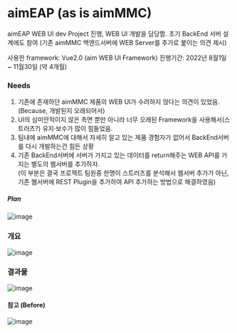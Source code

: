 # aimEAP (as is aimMMC)
aimEAP WEB UI dev Project 진행, WEB UI 개발을 담당함.
초기 BackEnd 서버 설계에도 참여 (기존 aimMMC 백앤드서버에 WEB Server를 추가로 붙이는 의견 제시)

사용한 framework: Vue2.0 (aim WEB UI Framework)
진행기간: 2022년 8월1일 ~ 11월30일 (약 4개월)

### Needs
1. 기존에 존재하던 aimMMC 제품의 WEB UI가 수려하지 않다는 의견이 있었음. (Because, 개발된지 오래되어서)
2. UI의 심미안적이지 않은 측면 뿐만 아니라 너무 오래된 Framework을 사용해서(스트러츠?) 유지·보수가 많이 힘들었음.
3. 팀내에 aimMMC에 대해서 자세히 알고 있는 제품 경험자가 없어서 BackEnd서버를 다시 개발하는건 힘든 상황
4. 기존 BackEnd서버에 서버가 가지고 있는 데이터를 return해주는 WEB API를 가지는 별도의 웹서버를 추가하자.  
  (이 부분은 결국 프로젝트 팀원중 한명이 스트러츠를 분석해서 웹서버 추가가 아닌, 기존 웹서버에 REST Plugin을 추가하여 API 추가하는 방법으로 해결하였음)

##### Plan
![image](https://user-images.githubusercontent.com/78777059/204981842-f965beb8-c308-49ba-83c3-849a9947c330.png)

### 개요
![image](https://user-images.githubusercontent.com/78777059/204982260-ce0638a3-f87d-4b55-89f3-39c4564bb7c7.png)


### 결과물
![image](https://user-images.githubusercontent.com/78777059/204982508-eead44c7-d39e-4a24-a9a3-e5d90a61acaf.png)



#### 참고 (Before)
![image](https://user-images.githubusercontent.com/78777059/204983405-16d3b6fe-f701-42c4-ac60-1d9da46b622f.png)
